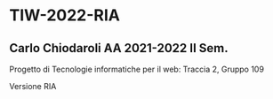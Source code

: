 # TIW-2022-RIA

## Carlo Chiodaroli AA 2021-2022 II Sem.

Progetto di Tecnologie informatiche per il web: Traccia 2, Gruppo 109

Versione RIA
